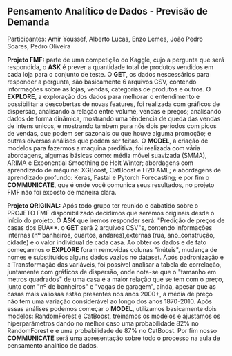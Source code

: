 ## Pensamento Analítico de Dados - Previsão de Demanda
Participantes: Amir Youssef, Alberto Lucas, Enzo Lemes, João Pedro Soares, Pedro Oliveira

**Projeto FMF:** parte de uma competição do Kaggle, cujo a pergunta que será respondida, o **ASK** é prever a quantidade total de produtos vendidos em cada loja para o conjunto de teste. O **GET**, os dados nescessários para responder a pergunta, são basicamente 6 arquivos CSV, contendo informações sobre as lojas, vendas, categorias de produtos e outros. O **EXPLORE**, a exploração dos dados para melhorar o entendimento e possibilitar a descobertas de novas features, foi realizada com gráficos de dispersão, analisando a relação entre volume, vendas e preços; analisando dados de forma dinâmica, mostrando uma têndencia de queda das vendas de intens unicos, e mostrando tambem para nós dois períodos com picos de vendas, que podem ser sazonais ou que houve alguma promoção; e outras diversas análises que podem ser feitas. O **MODEL**, a criação de modelos para fazermos a maquina preditiva, foi realizada com vária abordagens, algumas básicas como: média móvel suavizada (SMMA), ARIMA e Exponential Smoothing de Holt Winter; abordagens com aprendizado de máquina: XGBoost, CatBoost e H20 AML; e abordagens de aprendizado profundo: Keras, Fastai e Pytorch Forecasting; e por fim o **COMMUNICATE**, que é onde você comunica seus resultados, no projeto FMF não foi exposto de maneira clara.


**Projeto ORIGINAL:** Após todo grupo ter reunido e dabatido sobre o PROJETO FMF disponibilizado decidimos que seremos originais desde o início do projeto.
O **ASK** que iremos responder será: "Predição de preços de casas dos EUA**. o **GET** será 2 arquivos CSV"s, contendo informações internas (nº banheiros, quartos, andares),externas (rua, ano_construção, cidade) e o valor individual de cada casa. Ao obter os dados e de fato começarmos o **EXPLORE** foram removidas colunas "inúteis", mudança de nomes e substituídos alguns dados vazios no dataset. Após padronização e a Transformação das variáveis, foi possível analisar a tabela de correlação, juntamente com gráficos de dispersão, onde nota-se que o "tamanho em metros quadrados" de uma casa é a maior relação que se tem com o preço, junto com "nº de banheiros" e "vagas de garagem", ainda, apesar que as casas mais valiosas estão presentes nos anos 2000+, a média de preço não tem uma variação considerável ao longo dos anos 1870-2010. Após essas análises podemos começar o **MODEL**, utilizamos basicamente dois modelos: RandomForest e CatBoost, treinamos os modelos e ajustamos os hiperparâmetros dando no melhor caso uma probabilidade 82% no RandomForest e e uma probabilidade de 87% no CatBoost. Por fim nosso **COMMUNICATE** será uma apresentação sobre todo o processo na aula de pensamento analítico de dados.
